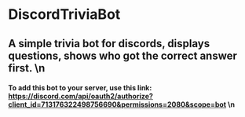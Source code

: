 # DiscordTriviaBot
## A simple trivia bot for discords, displays questions, shows who got the correct answer first. \n
#### To add this bot to your server, use this link: https://discord.com/api/oauth2/authorize?client_id=713176322498756690&permissions=2080&scope=bot \n

